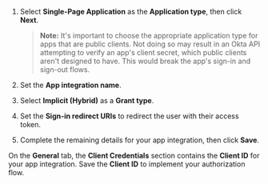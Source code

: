 1. Select **Single-Page Application** as the **Application type**, then click **Next**.

    > **Note:** It's important to choose the appropriate application type for apps that are public clients. Not doing so may result in an Okta API attempting to verify an app's client secret, which public clients aren't designed to have. This would break the app's sign-in and sign-out flows.

1. Set the **App integration name**.
1. Select **Implicit (Hybrid)** as a **Grant type**.
1. Set the **Sign-in redirect URIs** to redirect the user with their access token.
1. Complete the remaining details for your app integration, then click **Save**.

On the **General** tab, the **Client Credentials** section contains the **Client ID** for your app integration. Save the **Client ID** to implement your authorization flow.
